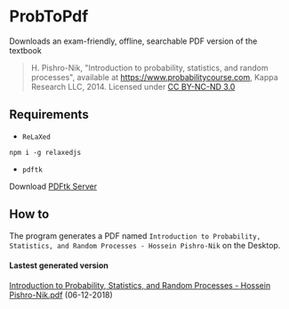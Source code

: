 # ProbToPdf
Downloads an exam-friendly, offline, searchable PDF version of the textbook
  > H. Pishro-Nik, "Introduction to probability, statistics, and random processes", available at https://www.probabilitycourse.com, Kappa     Research LLC, 2014. Licensed under [CC BY-NC-ND 3.0](https://creativecommons.org/licenses/by-nc-nd/3.0/deed.en_US)

## Requirements
- `ReLaXed`
```
npm i -g relaxedjs
```
- `pdftk`

Download [PDFtk Server](https://www.pdflabs.com/tools/pdftk-server/)

## How to
The program generates a PDF named `Introduction to Probability, Statistics, and Random Processes - Hossein Pishro-Nik` on the Desktop.

#### Lastest generated version
[Introduction to Probability, Statistics, and Random Processes - Hossein Pishro-Nik.pdf](Introduction%20to%20Probability%2C%20Statistics%2C%20and%20Random%20Processes%20-%20Hossein%20Pishro-Nik.pdf) (06-12-2018)
